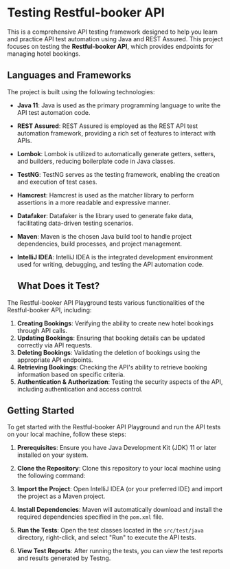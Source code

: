 # Testing Restful-booker API 

This is a comprehensive API testing framework designed to help you learn and practice API test automation using Java and REST Assured. This project focuses on testing the **Restful-booker API**, which provides endpoints for managing hotel bookings.


## Languages and Frameworks

The project is built using the following technologies:

- **Java 11**: Java is used as the primary programming language to write the API test automation code.
- **REST Assured**: REST Assured is employed as the REST API test automation framework, providing a rich set of features to interact with APIs.
- **Lombok**: Lombok is utilized to automatically generate getters, setters, and builders, reducing boilerplate code in Java classes.
- **TestNG**: TestNG serves as the testing framework, enabling the creation and execution of test cases.
- **Hamcrest**: Hamcrest is used as the matcher library to perform assertions in a more readable and expressive manner.
- **Datafaker**: Datafaker is the library used to generate fake data, facilitating data-driven testing scenarios.
- **Maven**: Maven is the chosen Java build tool to handle project dependencies, build processes, and project management.
- **IntelliJ IDEA**: IntelliJ IDEA is the integrated development environment used for writing, debugging, and testing the API automation code.

  ## What Does it Test?

The Restful-booker API Playground tests various functionalities of the Restful-booker API, including:

1. **Creating Bookings**: Verifying the ability to create new hotel bookings through API calls.
2. **Updating Bookings**: Ensuring that booking details can be updated correctly via API requests.
3. **Deleting Bookings**: Validating the deletion of bookings using the appropriate API endpoints.
4. **Retrieving Bookings**: Checking the API's ability to retrieve booking information based on specific criteria.
5. **Authentication & Authorization**: Testing the security aspects of the API, including authentication and access control.


## Getting Started

To get started with the Restful-booker API Playground and run the API tests on your local machine, follow these steps:

1. **Prerequisites**: Ensure you have Java Development Kit (JDK) 11 or later installed on your system.

2. **Clone the Repository**: Clone this repository to your local machine using the following command:


3. **Import the Project**: Open IntelliJ IDEA (or your preferred IDE) and import the project as a Maven project.

4. **Install Dependencies**: Maven will automatically download and install the required dependencies specified in the `pom.xml` file.

5. **Run the Tests**: Open the test classes located in the `src/test/java` directory, right-click, and select "Run" to execute the API tests.

6. **View Test Reports**: After running the tests, you can view the test reports and results generated by Testng.


